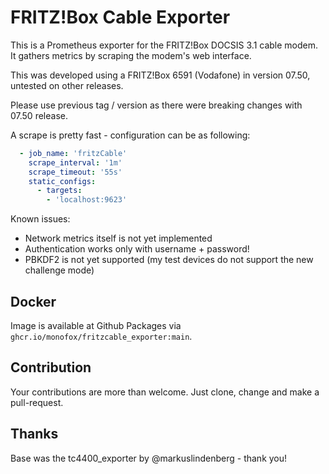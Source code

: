 # FRITZ!Box Cable Exporter

This is a Prometheus exporter for the FRITZ!Box DOCSIS 3.1 cable modem.
It gathers metrics by scraping the modem's web interface.

This was developed using a FRITZ!Box 6591 (Vodafone) in version 07.50, untested on other releases.

Please use previous tag / version as there were breaking changes with 07.50 release.

A scrape is pretty fast - configuration can be as following:

```yaml
  - job_name: 'fritzCable'
    scrape_interval: '1m'
    scrape_timeout: '55s'
    static_configs:
      - targets:
        - 'localhost:9623'
```

Known issues:

* Network metrics itself is not yet implemented
* Authentication works only with username + password!
* PBKDF2 is not yet supported (my test devices do not support the new challenge mode)

## Docker
Image is available at Github Packages via `ghcr.io/monofox/fritzcable_exporter:main`.

## Contribution
Your contributions are more than welcome. Just clone, change and make a pull-request.

## Thanks
Base was the tc4400_exporter by @markuslindenberg - thank you!
